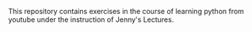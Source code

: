 This repository contains exercises in the course of learning python from youtube under the instruction of Jenny's Lectures.
